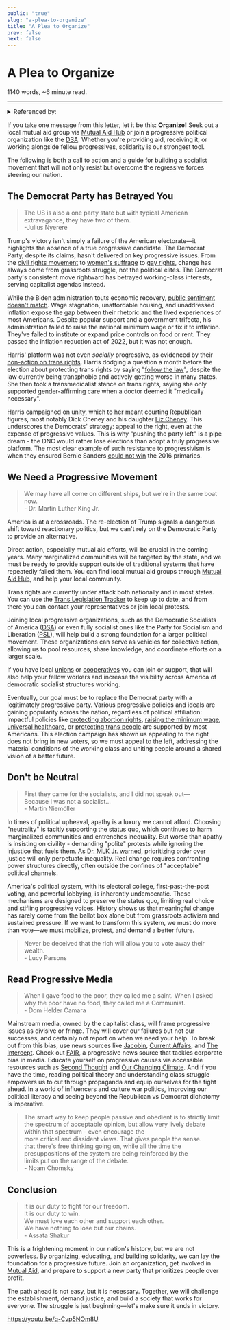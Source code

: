 ```yaml
---
public: "true"
slug: "a-plea-to-organize"
title: "A Plea to Organize"
prev: false
next: false
---
```

<script setup>
import { data } from '../../git.data.ts';
import { useData } from 'vitepress';
const pageData = useData();
</script>
<h1 class="p-name">A Plea to Organize</h1>
<p>1140 words, ~6 minute read. <span v-html="data[`site/${pageData.page.value.relativePath}`]" /></p>
<hr/>

<details><summary>Referenced by:</summary><a href="/garden/leftism/index.md">Leftism</a></details>

If you take one message from this letter, let it be this: **Organize!** Seek out a local mutual aid group via [Mutual Aid Hub](https://www.mutualaidhub.org/) or join a progressive political organization like the [DSA](https://www.dsausa.org/). Whether you're providing aid, receiving it, or working alongside fellow progressives, solidarity is our strongest tool.

The following is both a call to action and a guide for building a socialist movement that will not only resist but overcome the regressive forces steering our nation.

## The Democrat Party has Betrayed You

> The US is also a one party state but with typical American extravagance, they have two of them.   
> \-Julius Nyerere

Trump's victory isn't simply a failure of the American electorate—it highlights the absence of a true progressive candidate. The Democrat Party, despite its claims, hasn't delivered on key progressive issues. From the [civil rights movement](https://www.loc.gov/exhibits/civil-rights-act/civil-rights-era.html) to [women's suffrage](https://www.loc.gov/collections/women-of-protest/articles-and-essays/tactics-and-techniques-of-the-national-womans-party-suffrage-campaign/) to [gay rights](https://guides.loc.gov/lgbtq-studies/stonewall-era), change has always come from grassroots struggle, not the political elites. The Democrat party's consistent move rightward has betrayed working-class interests, serving capitalist agendas instead.

While the Biden administration touts economic recovery, [public sentiment doesn't match](https://www.cnn.com/2024/02/06/politics/the-us-economy-is-doing-well-president-biden-wants-to-know-why-so-many-americans-are-still-feeling-bad/index.html). Wage stagnation, unaffordable housing, and unaddressed inflation expose the gap between their rhetoric and the lived experiences of most Americans. Despite popular support and a government trifecta, his administration failed to raise the national minimum wage or fix it to inflation. They've failed to institute or expand price controls on food or rent. They passed the inflation reduction act of 2022, but it was not enough.

Harris' platform was not even _socially_ progressive, as evidenced by their [non-action on trans rights](https://www.thenation.com/article/politics/kamala-harris-trans-rights-platform/). Harris dodging a question a month before the election about protecting trans rights by saying "[follow the law](https://abcnews.go.com/Politics/election-fact-check-transgender-issues-trump-harris/story?id=115349047)", despite the law currently being transphobic and actively getting worse in many states. She then took a transmedicalist stance on trans rights, saying she only supported gender-affirming care when a doctor deemed it "medically necessary".

Harris campaigned on unity, which to her meant courting Republican figures, most notably Dick Cheney and his daughter [Liz Cheney](https://www.the-independent.com/news/world/americas/us-politics/harris-campaign-liz-cheney-election-b2644062.html). This underscores the Democrats' strategy: appeal to the right, even at the expense of progressive values. This is why "pushing the party left" is a pipe dream - the DNC would rather lose elections than adopt a truly progressive platform. The most clear example of such resistance to progressivism is when they ensured Bernie Sanders [could not win](https://www.goodreads.com/book/show/36505419-what-happened-to-bernie-sanders) the 2016 primaries.

## We Need a Progressive Movement

> We may have all come on different ships, but we're in the same boat now.   
> \- Dr. Martin Luther King Jr.

America is at a crossroads. The re-election of Trump signals a dangerous shift toward reactionary politics, but we can't rely on the Democratic Party to provide an alternative.

Direct action, especially mutual aid efforts, will be crucial in the coming years. Many marginalized communities will be targeted by the state, and we must be ready to provide support outside of traditional systems that have repeatedly failed them. You can find local mutual aid groups through [Mutual Aid Hub](https://www.mutualaidhub.org/), and help your local community.

Trans rights are currently under attack both nationally and in most states. You can use the [Trans Legislation Tracker](https://translegislation.com/) to keep up to date, and from there you can contact your representatives or join local protests.

Joining local progressive organizations, such as the Democratic Socialists of America ([DSA](https://www.dsausa.org/)) or even fully socialist ones like the Party for Socialism and Liberation ([PSL](https://pslweb.org/)), will help build a strong foundation for a larger political movement. These organizations can serve as vehicles for collective action, allowing us to pool resources, share knowledge, and coordinate efforts on a larger scale.

If you have local [unions](https://www.unionplus.org/page/how-join-union) or [cooperatives](https://letsgo.coop/) you can join or support, that will also help your fellow workers and increase the visibility across America of democratic socialist structures working.

Eventually, our goal must be to replace the Democrat party with a legitimately progressive party. Various progressive policies and ideals are gaining popularity across the nation, regardless of political affiliation: impactful policies like [protecting abortion rights](https://www.pewresearch.org/religion/fact-sheet/public-opinion-on-abortion/), [raising the minimum wage](https://www.pewresearch.org/short-reads/2021/04/22/most-americans-support-a-15-federal-minimum-wage/), [universal healthcare](https://news.gallup.com/poll/468401/majority-say-gov-ensure-healthcare.aspx), or [protecting trans people](https://www.kff.org/other/press-release/poll-large-majorities-including-republicans-oppose-discrimination-against-lesbian-gay-bisexual-and-transgender-people-by-employers-and-health-care-providers/) are supported by most Americans. This election campaign has shown us appealing to the right does not bring in new voters, so we must appeal to the left, addressing the material conditions of the working class and uniting people around a shared vision of a better future.

## Don't be Neutral

> First they came for the socialists, and I did not speak out—   
     Because I was not a socialist...   
> \- Martin Niemöller

In times of political upheaval, apathy is a luxury we cannot afford. Choosing "neutrality" is tacitly supporting the status quo, which continues to harm marginalized communities and entrenches inequality. But worse than apathy is insisting on civility - demanding "polite" protests while ignoring the injustice that fuels them. As [Dr. MLK Jr. warned](https://housedivided.dickinson.edu/sites/teagle/texts/martin-luther-king-jr-letter-from-birmingham-jail-1963/), prioritizing order over justice will only perpetuate inequality. Real change requires confronting power structures directly, often outside the confines of "acceptable" political channels.

America's political system, with its electoral college, first-past-the-post voting, and powerful lobbying, is inherently undemocratic. These mechanisms are designed to preserve the status quo, limiting real choice and stifling progressive voices. History shows us that meaningful change has rarely come from the ballot box alone but from grassroots activism and sustained pressure. If we want to transform this system, we must do more than vote—we must mobilize, protest, and demand a better future.

> Never be deceived that the rich will allow you to vote away their wealth.   
> \- Lucy Parsons

## Read Progressive Media

> When I gave food to the poor, they called me a saint. When I asked why the poor have no food, they called me a Communist.   
> \- Dom Helder Camara

Mainstream media, owned by the capitalist class, will frame progressive issues as divisive or fringe. They will cover our failures but not our successes, and certainly not report on when we need your help. To break out from this bias, use news sources like [Jacobin](https://jacobin.com/), [Current Affairs](https://www.currentaffairs.org/), and [The Intercept](https://theintercept.com/). Check out [FAIR](https://fair.org/), a progressive news source that tackles corporate bias in media. Educate yourself on progressive causes via accessible resources such as [Second Thought](https://youtube.com/@secondthought) and [Our Changing Climate](https://youtube.com/@ourchangingclimate). And if you have the time, reading political theory and understanding class struggle empowers us to cut through propaganda and equip ourselves for the fight ahead. In a world of influencers and culture war politics, improving our political literacy and seeing beyond the Republican vs Democrat dichotomy is imperative.

> The smart way to keep people passive and obedient is to 
    strictly limit the spectrum of acceptable opinion, but allow 
    very lively debate within that spectrum - even encourage the   
    more critical and dissident views. That gives people the sense.  
    that there's free thinking going on, while all the time the   
    presuppositions of the system are being reinforced by the   
    limits put on the range of the debate.   
\- Noam Chomsky

## Conclusion

> It is our duty to fight for our freedom.   
> It is our duty to win.   
> We must love each other and support each other.    
> We have nothing to lose but our chains.   
> \- Assata Shakur

This is a frightening moment in our nation's history, but we are not powerless. By organizing, educating, and building solidarity, we can lay the foundation for a progressive future. Join an organization, get involved in [Mutual Aid](/garden/mutual-aid/index.md), and prepare to support a new party that prioritizes people over profit.

The path ahead is not easy, but it is necessary. Together, we will challenge the establishment, demand justice, and build a society that works for everyone. The struggle is just beginning—let's make sure it ends in victory.

https://youtu.be/q-Cvp5NOm8U